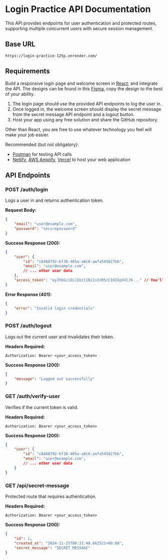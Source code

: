 # Login Practice API Documentation

This API provides endpoints for user authentication and protected routes, supporting multiple concurrent users with secure session management.

## Base URL
`https://login-practice-125p.onrender.com/`

## Requirements
Build a responsive login page and welcome screen in [React](https://react.dev/); and integrate the API. The designs can be found in this [Figma](https://www.figma.com/design/0cz9VnEOKG9fCUwGAnbsqM/Login?t=iXBhhKkqChyMq3Pt-1), copy the design to the best of your ability.

1. The login page should use the provided API endpoints to log the user in.
2. Once logged in, the welcome screen should display the secret message from the secret message API endpoint and a logout button.
3. Host your app using any free solution and share the GitHub repository.

Other than React, you are free to use whatever technology you feel will make your job easier.

Recommended (but not obligatory):
- [Postman](https://www.postman.com/) for testing API calls
- [Netlify](https://www.netlify.com/), [AWS Amplify](https://aws.amazon.com/amplify/), [Vercel](https://vercel.com/) to host your web application

## API Endpoints

### POST /auth/login
Logs a user in and returns authentication token.

**Request Body:**
```json
{
    "email": "user@example.com",
    "password": "securepassword"
}
```

**Success Response (200):**
```json
{
    "user": {
        "id": "c8460792-bf38-405a-a8c6-aefa545027bb",
        "email": "user@example.com",
        // ... other user data
    },
    "access_token": "eyJhbGciOiJIUzI1NiIsInR5cCI6IkpXVCJ9..." // You'll need this for authenticated requests
}
```

**Error Response (401):**
```json
{
    "error": "Invalid login credentials"
}
```

### POST /auth/logout
Logs out the current user and invalidates their token.

**Headers Required:**
```
Authorization: Bearer <your_access_token>
```

**Success Response (200):**
```json
{
    "message": "Logged out successfully"
}
```

### GET /auth/verify-user
Verifies if the current token is valid.

**Headers Required:**
```
Authorization: Bearer <your_access_token>
```

**Success Response (200):**
```json
{
    "user": {
        "id": "c8460792-bf38-405a-a8c6-aefa545027bb",
        "email": "user@example.com",
        // ... other user data
    }
}
```

### GET /api/secret-message
Protected route that requires authentication.

**Headers Required:**
```
Authorization: Bearer <your_access_token>
```

**Success Response (200):**
```json
{
    "id": 1,
    "created_at": "2024-11-25T00:31:40.662521+00:00",
    "secret_message": "SECRET_MESSAGE"
}
```